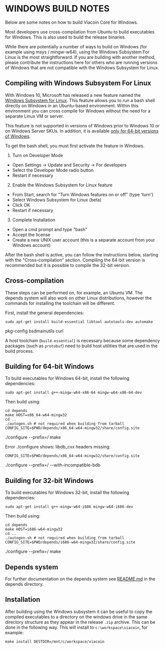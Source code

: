 WINDOWS BUILD NOTES
====================

Below are some notes on how to build Viacoin Core for Windows.

Most developers use cross-compilation from Ubuntu to build executables 
for
Windows. This is also used to build the release binaries.

While there are potentially a number of ways to build on Windows (for 
example using msys / mingw-w64),
using the Windows Subsystem For Linux is the most straightforward. If 
you are building with
another method, please contribute the instructions here for others who 
are running versions
of Windows that are not compatible with the Windows Subsystem for Linux.

Compiling with Windows Subsystem For Linux
-------------------------------------------

With Windows 10, Microsoft has released a new feature named the [Windows
Subsystem for Linux](https://msdn.microsoft.com/commandline/wsl/about). 
This
feature allows you to run a bash shell directly on Windows in an 
Ubuntu-based
environment. Within this environment you can cross compile for Windows 
without
the need for a separate Linux VM or server.

This feature is not supported in versions of Windows prior to Windows 10 
or on
Windows Server SKUs. In addition, it is available [only for 64-bit 
versions of
Windows](https://msdn.microsoft.com/en-us/commandline/wsl/install_guide).

To get the bash shell, you must first activate the feature in Windows.

1. Turn on Developer Mode
  * Open Settings -> Update and Security -> For developers
  * Select the Developer Mode radio button
  * Restart if necessary
2. Enable the Windows Subsystem for Linux feature
  * From Start, search for "Turn Windows features on or off" (type 
'turn')
  * Select Windows Subsystem for Linux (beta)
  * Click OK
  * Restart if necessary
3. Complete Installation
  * Open a cmd prompt and type "bash"
  * Accept the license
  * Create a new UNIX user account (this is a separate account from your 
Windows account)

After the bash shell is active, you can follow the instructions below, 
starting
with the "Cross-compilation" section. Compiling the 64-bit version is
recommended but it is possible to compile the 32-bit version.

Cross-compilation
-------------------

These steps can be performed on, for example, an Ubuntu VM. The depends 
system
will also work on other Linux distributions, however the commands for
installing the toolchain will be different.

First, install the general dependencies:

    sudo apt-get install build-essential libtool autotools-dev automake 
pkg-config bsdmainutils curl

A host toolchain (`build-essential`) is necessary because some 
dependency
packages (such as `protobuf`) need to build host utilities that are used 
in the
build process.

## Building for 64-bit Windows

To build executables for Windows 64-bit, install the following 
dependencies:

    sudo apt-get install g++-mingw-w64-x86-64 mingw-w64-x86-64-dev

Then build using:

    cd depends
    make HOST=x86_64-w64-mingw32
    cd ..
    ./autogen.sh # not required when building from tarball
    CONFIG_SITE=$PWD/depends/x86_64-w64-mingw32/share/config.site 
./configure --prefix=/
    make

Error ./configure shows: libdb_cxx headers missing:

    CONFIG_SITE=$PWD/depends/x86_64-w64-mingw32/share/config.site 
./configure --prefix=/ --with-incompatible-bdb
    
## Building for 32-bit Windows

To build executables for Windows 32-bit, install the following 
dependencies:

    sudo apt-get install g++-mingw-w64-i686 mingw-w64-i686-dev 

Then build using:

    cd depends
    make HOST=i686-w64-mingw32
    cd ..
    ./autogen.sh # not required when building from tarball
    CONFIG_SITE=$PWD/depends/i686-w64-mingw32/share/config.site 
./configure --prefix=/
    make

## Depends system

For further documentation on the depends system see 
[README.md](../depends/README.md) in the depends directory.

Installation
-------------

After building using the Windows subsystem it can be useful to copy the 
compiled
executables to a directory on the windows drive in the same directory 
structure
as they appear in the release `.zip` archive. This can be done in the 
following
way. This will install to `c:\workspace\viacoin`, for example:

    make install DESTDIR=/mnt/c/workspace/viacoin
